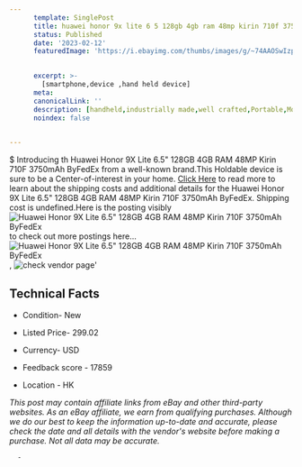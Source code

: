 ```yaml
---
      template: SinglePost
      title: huawei honor 9x lite 6 5 128gb 4gb ram 48mp kirin 710f 3750mah byfedex
      status: Published
      date: '2023-02-12'
      featuredImage: 'https://i.ebayimg.com/thumbs/images/g/~74AAOSwIzpe1Jxs/s-l225.jpg'
       

      excerpt: >-
        [smartphone,device ,hand held device]
      meta:
      canonicalLink: ''
      description: [handheld,industrially made,well crafted,Portable,Mobile,Compact,Convenient,Lightweight,Maneuverable,Man-portable,Miniature,Carriable,Hand-held,Light,Holdable,Transportable,Mobile device,Pocket-sized,On-the-go,Wireless,Cordless,Compact size,Convenient size, smartphone,device ,hand held device]
      noindex: false
      

---
```

$
      Introducing th Huawei Honor 9X Lite 6.5" 128GB 4GB RAM 48MP Kirin 710F 3750mAh ByFedEx from a well-known brand.This Holdable device  is sure to be a Center-of-interest in your home. [Click Here](https://www.ebay.com/itm/224030712167?hash=item3429456167%3Ag%3A%7E74AAOSwIzpe1Jxs&mkevt=1&mkcid=1&mkrid=711-53200-19255-0&campid=%253CePNCampaignId%253E&customid=%253CreferenceId%253E&toolid=10049) to read more to learn about the shipping costs and additional details for the Huawei Honor 9X Lite 6.5" 128GB 4GB RAM 48MP Kirin 710F 3750mAh ByFedEx. Shipping cost is undefined.Here is the posting visibly ![Huawei Honor 9X Lite 6.5" 128GB 4GB RAM 48MP Kirin 710F 3750mAh ByFedEx](https://i.ebayimg.com/thumbs/images/g/~74AAOSwIzpe1Jxs/s-l225.jpg) to check out more postings here... ![Huawei Honor 9X Lite 6.5" 128GB 4GB RAM 48MP Kirin 710F 3750mAh ByFedEx](https://i.ebayimg.com/images/g/~74AAOSwIzpe1Jxs/s-l960.jpg), ![check vendor page]()'

      

 ## Technical Facts 



     
      

 - Condition- New 


      

 - Listed Price- 299.02 


      

 - Currency- USD 


      

 - Feedback score - 17859 


      

 - Location - HK 


      
      

 *_This post may contain affiliate links from eBay and other third-party websites. As an eBay affiliate, we earn from qualifying purchases. Although we do our best to keep the information up-to-date and accurate, please check the date and all details with the vendor's website before making a purchase. Not all data may be accurate._*




      -
